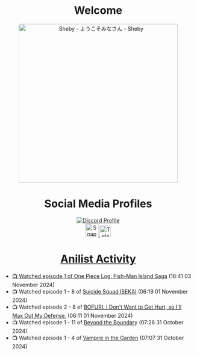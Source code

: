<div align="center">

# Welcome
<a href="https://github.com/kawarimidoll/typograssy">
    <img alt="Sheby - ようこそみなさん - Sheby" src="https://typograssy.deno.dev/api?text=%E3%82%88%E3%81%86%E3%81%93%E3%81%9D%E3%81%BF%E3%81%AA%E3%81%95%E3%82%93%20-%20Sheby--&&l0=none&l1=82d9d0&l2=027353&l3=038c4c&l4=01402e&bg=none&frame=none&speed=100&comment=" width="421.99">
</a>

</div>

<div align="center">

# Social Media Profiles
<a href="https://discordapp.com/users/612532963938271232">
    <img src="https://discord.c99.nl/widget/theme-3/612532963938271232.png" alt="Discord Profile">
</a><br>

<a href="https://www.snapchat.com/add/a.sheby" title="Snapchat Profile">
    <img src="https://www.freepnglogos.com/uploads/snapchat-logo-png-0.png" width="35" alt="Snapchat Logo" />


<a href="https://t.me/ASheby" title="Telegram Profile">
    <img src="https://www.freepnglogos.com/uploads/telegram-logo-png-0.png" width="30" alt="Telegram Logo" />


</div>

<div align="center">

# Anilist Activity

</div>

<!-- ANILIST_ACTIVITY:start -->

- 📺 Watched episode 1 of [One Piece Log: Fish-Man Island Saga](https://anilist.co/anime/183423) (16:41 03 November 2024)
- 📺 Watched episode 1 - 8 of [Suicide Squad ISEKAI](https://anilist.co/anime/166710) (06:19 01 November 2024)
- 📺 Watched episode 2 - 8 of [BOFURI: I Don't Want to Get Hurt, so I'll Max Out My Defense.](https://anilist.co/anime/106479) (06:11 01 November 2024)
- 📺 Watched episode 1 - 11 of [Beyond the Boundary](https://anilist.co/anime/18153) (07:26 31 October 2024)
- 📺 Watched episode 1 - 4 of [Vampire in the Garden](https://anilist.co/anime/108357) (07:07 31 October 2024)

<!-- ANILIST_ACTIVITY:end -->
